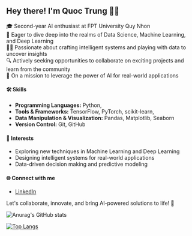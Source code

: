 ## Hey there! I'm Quoc Trung 👨‍💻

🎓 Second-year AI enthusiast at FPT University Quy Nhon  
🌱 Eager to dive deep into the realms of Data Science, Machine Learning, and Deep Learning  
👨‍💻 Passionate about crafting intelligent systems and playing with data to uncover insights  
🔍 Actively seeking opportunities to collaborate on exciting projects and learn from the community  
🚀 On a mission to leverage the power of AI for real-world applications  

<!--#### 💼 Experience
- [Internship/Project Experience, if any]
- [Relevant Coursework]-->

#### 🛠️ Skills
- **Programming Languages:** Python, 
- **Tools & Frameworks:** TensorFlow, PyTorch, scikit-learn, 
- **Data Manipulation & Visualization:** Pandas, Matplotlib, Seaborn
- **Version Control:** Git, GitHub

#### 🌟 Interests
- Exploring new techniques in Machine Learning and Deep Learning
- Designing intelligent systems for real-world applications
- Data-driven decision making and predictive modeling

#### 🌐 Connect with me
- [LinkedIn](https://www.linkedin.com/in/hu%E1%BB%B3nh-qu%E1%BB%91c-trung-8898a8217/)

Let's collaborate, innovate, and bring AI-powered solutions to life! 🚀

![Anurag's GitHub stats](https://github-readme-stats.vercel.app/api?username=Chunporo&show_icons=true&theme=tokyonight)


[![Top Langs](https://github-readme-stats.vercel.app/api/top-langs/?username=Chunporo&layout=compact)](https://github.com/anuraghazra/github-readme-stats)
<!--
**Chunporo/Chunporo** is a ✨ _special_ ✨ repository because its `README.md` (this file) appears on your GitHub profile.

Here are some ideas to get you started:

- 🔭 I’m currently working on ...
- 🌱 I’m currently learning ...
- 👯 I’m looking to collaborate on ...
- 🤔 I’m looking for help with ...
- 💬 Ask me about ...
- 📫 How to reach me: ...
- 😄 Pronouns: ...
- ⚡ Fun fact: ...
-->
